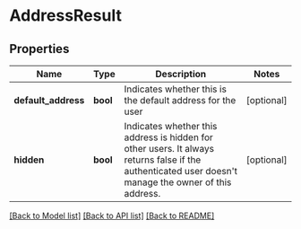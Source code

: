 # AddressResult

## Properties
Name | Type | Description | Notes
------------ | ------------- | ------------- | -------------
**default_address** | **bool** | Indicates whether this is the default address for the user | [optional] 
**hidden** | **bool** | Indicates whether this address is hidden for other users. It always returns false if the authenticated user doesn&#x27;t manage the owner of this address. | [optional] 

[[Back to Model list]](../../README.md#documentation-for-models) [[Back to API list]](../../README.md#documentation-for-api-endpoints) [[Back to README]](../../README.md)


